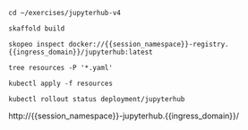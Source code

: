 ```execute
cd ~/exercises/jupyterhub-v4
```

```execute
skaffold build
```

```execute
skopeo inspect docker://{{session_namespace}}-registry.{{ingress_domain}}/jupyterhub:latest
```

```execute
tree resources -P '*.yaml'
```

```execute
kubectl apply -f resources
```

```execute
kubectl rollout status deployment/jupyterhub
```

http://{{session_namespace}}-jupyterhub.{{ingress_domain}}/
